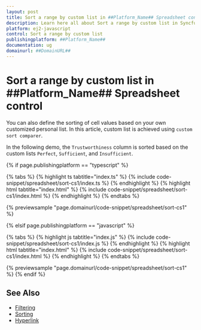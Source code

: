 ```yaml
---
layout: post
title: Sort a range by custom list in ##Platform_Name## Spreadsheet control | Syncfusion
description: Learn here all about Sort a range by custom list in Syncfusion ##Platform_Name## Spreadsheet control of Syncfusion Essential JS 2 and more.
platform: ej2-javascript
control: Sort a range by custom list 
publishingplatform: ##Platform_Name##
documentation: ug
domainurl: ##DomainURL##
---
```


# Sort a range by custom list in ##Platform_Name## Spreadsheet control

You can also define the sorting of cell values based on your own customized personal list. In this article, custom list is achieved using `custom sort comparer`.

In the following demo, the `Trustworthiness` column is sorted based on the custom lists `Perfect`, `Sufficient`, and `Insufficient`.

{% if page.publishingplatform == "typescript" %}

 {% tabs %}
{% highlight ts tabtitle="index.ts" %}
{% include code-snippet/spreadsheet/sort-cs1/index.ts %}
{% endhighlight %}
{% highlight html tabtitle="index.html" %}
{% include code-snippet/spreadsheet/sort-cs1/index.html %}
{% endhighlight %}
{% endtabs %}
        
{% previewsample "page.domainurl/code-snippet/spreadsheet/sort-cs1" %}

{% elsif page.publishingplatform == "javascript" %}

{% tabs %}
{% highlight js tabtitle="index.js" %}
{% include code-snippet/spreadsheet/sort-cs1/index.js %}
{% endhighlight %}
{% highlight html tabtitle="index.html" %}
{% include code-snippet/spreadsheet/sort-cs1/index.html %}
{% endhighlight %}
{% endtabs %}

{% previewsample "page.domainurl/code-snippet/spreadsheet/sort-cs1" %}
{% endif %}

## See Also

* [Filtering](./filter)
* [Sorting](./sort)
* [Hyperlink](./link)
